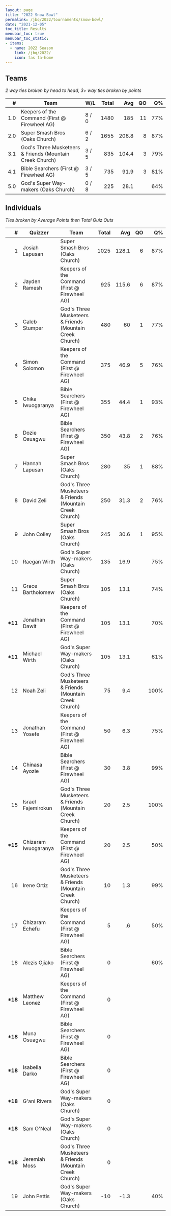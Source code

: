 ```yaml
---
layout: page
title: "2022 Snow Bowl"
permalink: /jbq/2022/tournaments/snow-bowl/
date: "2021-12-05"
toc_title: Results
menubar_toc: true
menubar_toc_static:
- items:
  - name: 2022 Season
    link: /jbq/2022/
    icon: fas fa-home
---
```


## Teams

*2 way ties broken by head to head, 3+ way ties broken by points*

|    # | Team                                                     | W/L   | Total |   Avg |   QO |   Q% |
| ---: | -------------------------------------------------------- | ----- | ----: | ----: | ---: | ---: |
|  1.0 | Keepers of the Command (First @ Firewheel AG)            | 8 / 0 |  1480 |   185 |   11 |  77% |
|  2.0 | Super Smash Bros (Oaks Church)                           | 6 / 2 |  1655 | 206.8 |    8 |  87% |
|  3.1 | God's Three Musketeers & Friends (Mountain Creek Church) | 3 / 5 |   835 | 104.4 |    3 |  79% |
|  4.1 | Bible Searchers (First @ Firewheel AG)                   | 3 / 5 |   735 |  91.9 |    3 |  81% |
|  5.0 | God's Super Way-makers (Oaks Church)                     | 0 / 8 |   225 |  28.1 |      |  64% |

## Individuals

*Ties broken by Average Points then Total Quiz Outs*

|        # | Quizzer              | Team                                                     | Total |   Avg |   QO |   Q% |
| -------: | -------------------- | -------------------------------------------------------- | ----: | ----: | ---: | ---: |
|        1 | Josiah Lapusan       | Super Smash Bros (Oaks Church)                           |  1025 | 128.1 |    6 |  87% |
|        2 | Jayden Ramesh        | Keepers of the Command (First @ Firewheel AG)            |   925 | 115.6 |    6 |  87% |
|        3 | Caleb Stumper        | God's Three Musketeers & Friends (Mountain Creek Church) |   480 |    60 |    1 |  77% |
|        4 | Simon Solomon        | Keepers of the Command (First @ Firewheel AG)            |   375 |  46.9 |    5 |  76% |
|        5 | Chika Iwuogaranya    | Bible Searchers (First @ Firewheel AG)                   |   355 |  44.4 |    1 |  93% |
|        6 | Dozie Osuagwu        | Bible Searchers (First @ Firewheel AG)                   |   350 |  43.8 |    2 |  76% |
|        7 | Hannah Lapusan       | Super Smash Bros (Oaks Church)                           |   280 |    35 |    1 |  88% |
|        8 | David Zeli           | God's Three Musketeers & Friends (Mountain Creek Church) |   250 |  31.3 |    2 |  76% |
|        9 | John Colley          | Super Smash Bros (Oaks Church)                           |   245 |  30.6 |    1 |  95% |
|       10 | Raegan Wirth         | God's Super Way-makers (Oaks Church)                     |   135 |  16.9 |      |  75% |
|       11 | Grace Bartholomew    | Super Smash Bros (Oaks Church)                           |   105 |  13.1 |      |  74% |
| **\*11** | Jonathan Dawit       | Keepers of the Command (First @ Firewheel AG)            |   105 |  13.1 |      |  70% |
| **\*11** | Michael Wirth        | God's Super Way-makers (Oaks Church)                     |   105 |  13.1 |      |  61% |
|       12 | Noah Zeli            | God's Three Musketeers & Friends (Mountain Creek Church) |    75 |   9.4 |      | 100% |
|       13 | Jonathan Yosefe      | Keepers of the Command (First @ Firewheel AG)            |    50 |   6.3 |      |  75% |
|       14 | Chinasa Ayozie       | Bible Searchers (First @ Firewheel AG)                   |    30 |   3.8 |      |  99% |
|       15 | Israel Fajemirokun   | God's Three Musketeers & Friends (Mountain Creek Church) |    20 |   2.5 |      | 100% |
| **\*15** | Chizaram Iwuogaranya | Keepers of the Command (First @ Firewheel AG)            |    20 |   2.5 |      |  50% |
|       16 | Irene Ortiz          | God's Three Musketeers & Friends (Mountain Creek Church) |    10 |   1.3 |      |  99% |
|       17 | Chizaram Echefu      | Keepers of the Command (First @ Firewheel AG)            |     5 |    .6 |      |  50% |
|       18 | Alezis Ojiako        | Bible Searchers (First @ Firewheel AG)                   |     0 |       |      |  60% |
| **\*18** | Matthew Leonez       | Keepers of the Command (First @ Firewheel AG)            |     0 |       |      |      |
| **\*18** | Muna Osuagwu         | Bible Searchers (First @ Firewheel AG)                   |     0 |       |      |      |
| **\*18** | Isabella Darko       | Bible Searchers (First @ Firewheel AG)                   |     0 |       |      |      |
| **\*18** | G'ani Rivera         | God's Super Way-makers (Oaks Church)                     |     0 |       |      |      |
| **\*18** | Sam O'Neal           | God's Super Way-makers (Oaks Church)                     |     0 |       |      |      |
| **\*18** | Jeremiah Moss        | God's Three Musketeers & Friends (Mountain Creek Church) |     0 |       |      |      |
|       19 | John Pettis          | God's Super Way-makers (Oaks Church)                     |   -10 |  -1.3 |      |  40% |

